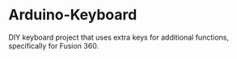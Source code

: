 # Arduino-Keyboard
DIY keyboard project that uses extra keys for additional functions, specifically for Fusion 360.
